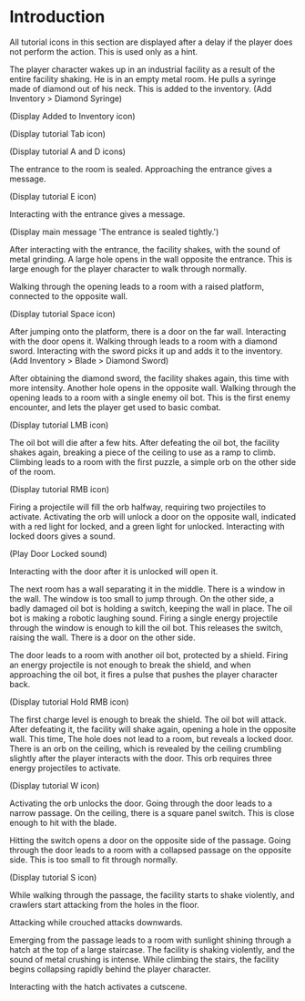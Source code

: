 # Introduction

All tutorial icons in this section are displayed after a delay if the player does not perform the action. This is used only as a hint.

The player character wakes up in an industrial facility as a result of the entire facility shaking. He is in an empty metal room. He pulls a syringe made of diamond out of his neck. This is added to the inventory. (Add Inventory > Diamond Syringe)

(Display Added to Inventory icon)

(Display tutorial Tab icon)

(Display tutorial A and D icons)

The entrance to the room is sealed. Approaching the entrance gives a message.

(Display tutorial E icon)

Interacting with the entrance gives a message.

(Display main message 'The entrance is sealed tightly.')

After interacting with the entrance, the facility shakes, with the sound of metal grinding. A large hole opens in the wall opposite the entrance. This is large enough for the player character to walk through normally.

Walking through the opening leads to a room with a raised platform, connected to the opposite wall.

(Display tutorial Space icon)

After jumping onto the platform, there is a door on the far wall. Interacting with the door opens it. Walking through leads to a room with a diamond sword. Interacting with the sword picks it up and adds it to the inventory. (Add Inventory > Blade > Diamond Sword)

After obtaining the diamond sword, the facility shakes again, this time with more intensity. Another hole opens in the opposite wall. Walking through the opening leads to a room with a single enemy oil bot. This is the first enemy encounter, and lets the player get used to basic combat.

(Display tutorial LMB icon)

The oil bot will die after a few hits. After defeating the oil bot, the facility shakes again, breaking a piece of the ceiling to use as a ramp to climb. Climbing leads to a room with the first puzzle, a simple orb on the other side of the room.

(Display tutorial RMB icon)

Firing a projectile will fill the orb halfway, requiring two projectiles to activate. Activating the orb will unlock a door on the opposite wall, indicated with a red light for locked, and a green light for unlocked. Interacting with locked doors gives a sound.

(Play Door Locked sound)

Interacting with the door after it is unlocked will open it.

The next room has a wall separating it in the middle. There is a window in the wall. The window is too small to jump through. On the other side, a badly damaged oil bot is holding a switch, keeping the wall in place. The oil bot is making a robotic laughing sound. Firing a single energy projectile through the window is enough to kill the oil bot. This releases the switch, raising the wall. There is a door on the other side.

The door leads to a room with another oil bot, protected by a shield. Firing an energy projectile is not enough to break the shield, and when approaching the oil bot, it fires a pulse that pushes the player character back.

(Display tutorial Hold RMB icon)

The first charge level is enough to break the shield. The oil bot will attack. After defeating it, the facility will shake again, opening a hole in the opposite wall. This time, The hole does not lead to a room, but reveals a locked door. There is an orb on the ceiling, which is revealed by the ceiling crumbling slightly after the player interacts with the door. This orb requires three energy projectiles to activate.

(Display tutorial W icon)

Activating the orb unlocks the door. Going through the door leads to a narrow passage. On the ceiling, there is a square panel switch. This is close enough to hit with the blade.

Hitting the switch opens a door on the opposite side of the passage. Going through the door leads to a room with a collapsed passage on the opposite side. This is too small to fit through normally.

(Display tutorial S icon)

While walking through the passage, the facility starts to shake violently, and crawlers start attacking from the holes in the floor.

Attacking while crouched attacks downwards.

Emerging from the passage leads to a room with sunlight shining through a hatch at the top of a large staircase. The facility is shaking violently, and the sound of metal crushing is intense. While climbing the stairs, the facility begins collapsing rapidly behind the player character.

Interacting with the hatch activates a cutscene.
